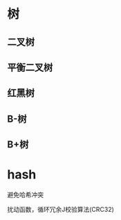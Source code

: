 # 树

## 二叉树



## 平衡二叉树



## 红黑树



## B-树



## B+树



# hash

避免哈希冲突

扰动函数，循环冗余J校验算法(CRC32)















